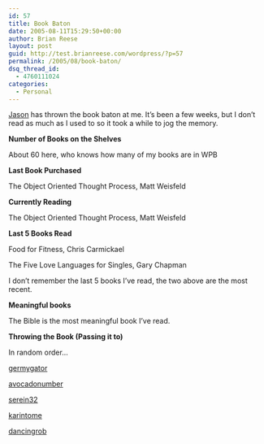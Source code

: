 ```yaml
---
id: 57
title: Book Baton
date: 2005-08-11T15:29:50+00:00
author: Brian Reese
layout: post
guid: http://test.brianreese.com/wordpress/?p=57
permalink: /2005/08/book-baton/
dsq_thread_id:
  - 4760111024
categories:
  - Personal
---
```

[Jason](http://www.jasongraphix.com) has thrown the book baton at me. It&#8217;s been a few weeks, but I don&#8217;t read as much as I used to so it took a while to jog the memory.

**Number of Books on the Shelves**
  
About 60 here, who knows how many of my books are in WPB

**Last Book Purchased**
  
The Object Oriented Thought Process, Matt Weisfeld

**Currently Reading**
  
The Object Oriented Thought Process, Matt Weisfeld

**Last 5 Books Read**
  
Food for Fitness, Chris Carmickael
  
The Five Love Languages for Singles, Gary Chapman
  
I don&#8217;t remember the last 5 books I&#8217;ve read, the two above are the most recent.

**Meaningful books**
  
The Bible is the most meaningful book I&#8217;ve read.

**Throwing the Book (Passing it to)** 
  
In random order&#8230;
  
[germygator](http://www.livejournal.com/users/germygator/)
  
[avocadonumber](http://www.livejournal.com/users/avocadonumber/)
  
[serein32](http://www.livejournal.com/users/serein32/)
  
[karintome](http://karintome.blogspot.com)
  
[dancingrob](http://www.livejournal.com/users/dancingrob)